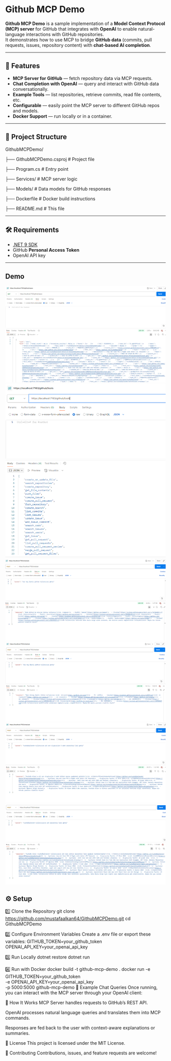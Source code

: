 # Github MCP Demo

**Github MCP Demo** is a sample implementation of a **Model Context Protocol (MCP) server** for GitHub that integrates with **OpenAI** to enable natural-language interactions with GitHub repositories.  
It demonstrates how to use MCP to bridge **GitHub data** (commits, pull requests, issues, repository content) with **chat-based AI completion**.

---

## 🚀 Features
- **MCP Server for GitHub** — fetch repository data via MCP requests.
- **Chat Completion with OpenAI** — query and interact with GitHub data conversationally.
- **Example Tools** — list repositories, retrieve commits, read file contents, etc.
- **Configurable** — easily point the MCP server to different GitHub repos and models.
- **Docker Support** — run locally or in a container.

---

## 📂 Project Structure
GithubMCPDemo/

├── GithubMCPDemo.csproj # Project file

├── Program.cs # Entry point

├── Services/ # MCP server logic

├── Models/ # Data models for GitHub responses

├── Dockerfile # Docker build instructions

├── README.md # This file

---

## 🛠️ Requirements
- [.NET 9 SDK](https://dotnet.microsoft.com/en-us/download)
- GitHub **Personal Access Token**
- OpenAI API key

---

## Demo

![Demo](https://github.com/mustafaalkan64/GithubMCPDemo/blob/master/DotnetCoreMCPDemo/SS/1.png)
![Demo](https://github.com/mustafaalkan64/GithubMCPDemo/blob/master/DotnetCoreMCPDemo/SS/3.png)
![Demo](https://github.com/mustafaalkan64/GithubMCPDemo/blob/master/DotnetCoreMCPDemo/SS/4.png)
![Demo](https://github.com/mustafaalkan64/GithubMCPDemo/blob/master/DotnetCoreMCPDemo/SS/5.png)
![Demo](https://github.com/mustafaalkan64/GithubMCPDemo/blob/master/DotnetCoreMCPDemo/SS/6.png)
![Demo](https://github.com/mustafaalkan64/GithubMCPDemo/blob/master/DotnetCoreMCPDemo/SS/7.png)

## ⚙️ Setup

1️⃣ Clone the Repository
git clone https://github.com/mustafaalkan64/GithubMCPDemo.git
cd GithubMCPDemo

2️⃣ Configure Environment Variables
Create a .env file or export these variables:
GITHUB_TOKEN=your_github_token
OPENAI_API_KEY=your_openai_api_key

3️⃣ Run Locally
dotnet restore
dotnet run

4️⃣ Run with Docker
docker build -t github-mcp-demo .
docker run -e GITHUB_TOKEN=your_github_token \
           -e OPENAI_API_KEY=your_openai_api_key \
           -p 5000:5000 github-mcp-demo
💬 Example Chat Queries
Once running, you can interact with the MCP server through your OpenAI client:

🧩 How It Works
MCP Server handles requests to GitHub’s REST API.

OpenAI processes natural language queries and translates them into MCP commands.

Responses are fed back to the user with context-aware explanations or summaries.

📜 License
This project is licensed under the MIT License.

🤝 Contributing
Contributions, issues, and feature requests are welcome!
